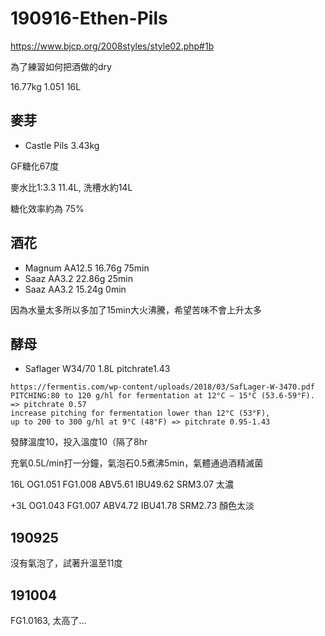 # 190916-Ethen-Pils

https://www.bjcp.org/2008styles/style02.php#1b

為了練習如何把酒做的dry

16.77kg 1.051 16L

## 麥芽
* Castle Pils 3.43kg

GF糖化67度

麥水比1:3.3 11.4L, 洗槽水約14L

糖化效率約為 75%

## 酒花
* Magnum AA12.5 16.76g 75min
* Saaz AA3.2 22.86g 25min
* Saaz AA3.2 15.24g 0min

因為水量太多所以多加了15min大火沸騰，希望苦味不會上升太多

## 酵母

* Saflager W34/70 1.8L pitchrate1.43

```
https://fermentis.com/wp-content/uploads/2018/03/SafLager-W-3470.pdf
PITCHING:80 to 120 g/hl for fermentation at 12°C – 15°C (53.6-59°F).  => pitchrate 0.57
increase pitching for fermentation lower than 12°C (53°F), 
up to 200 to 300 g/hl at 9°C (48°F) => pitchrate 0.95-1.43
```

發酵溫度10，投入溫度10（隔了8hr

充氧0.5L/min打一分鐘，氣泡石0.5煮沸5min，氣體通過酒精滅菌

16L OG1.051 FG1.008 ABV5.61 IBU49.62 SRM3.07 太濃

+3L OG1.043 FG1.007 ABV4.72 IBU41.78 SRM2.73 顏色太淡

## 190925

沒有氣泡了，試著升溫至11度

## 191004

FG1.0163, 太高了...